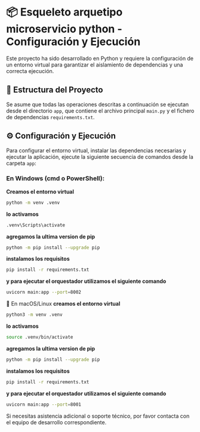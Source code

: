 # 📦 Esqueleto arquetipo microservicio python - Configuración y Ejecución

Este proyecto ha sido desarrollado en Python y requiere la configuración de un entorno virtual para garantizar el aislamiento de dependencias y una correcta ejecución.

## 📁 Estructura del Proyecto

Se asume que todas las operaciones descritas a continuación se ejecutan desde el directorio `app`, que contiene el archivo principal `main.py` y el fichero de dependencias `requirements.txt`.

## ⚙️ Configuración y Ejecución

Para configurar el entorno virtual, instalar las dependencias necesarias y ejecutar la aplicación, ejecute la siguiente secuencia de comandos desde la carpeta `app`:

### En Windows (cmd o PowerShell):

**Creamos el entorno virtual**
```bash
python -m venv .venv
```
**lo activamos**
```bash
.venv\Scripts\activate 
```
**agregamos la ultima version de pip**
```bash
python -m pip install --upgrade pip 
```
**instalamos los requisitos**
```bash
pip install -r requirements.txt 
```

**y para ejecutar el orquestador utilizamos el siguiente comando**

```bash
uvicorn main:app --port=8002
```
🐧 En macOS/Linux
**creamos el entorno virtual**
```bash
python3 -m venv .venv
```
**lo activamos**
```bash
source .venv/bin/activate 
```
**agregamos la ultima version de pip**
```bash
python -m pip install --upgrade pip 
```
**instalamos los requisitos**
```bash
pip install -r requirements.txt 
```
**y para ejecutar el orquestador utilizamos el siguiente comando**
```bash
uvicorn main:app --port=8001
```

Si necesitas asistencia adicional o soporte técnico, por favor contacta con el equipo de desarrollo correspondiente.
